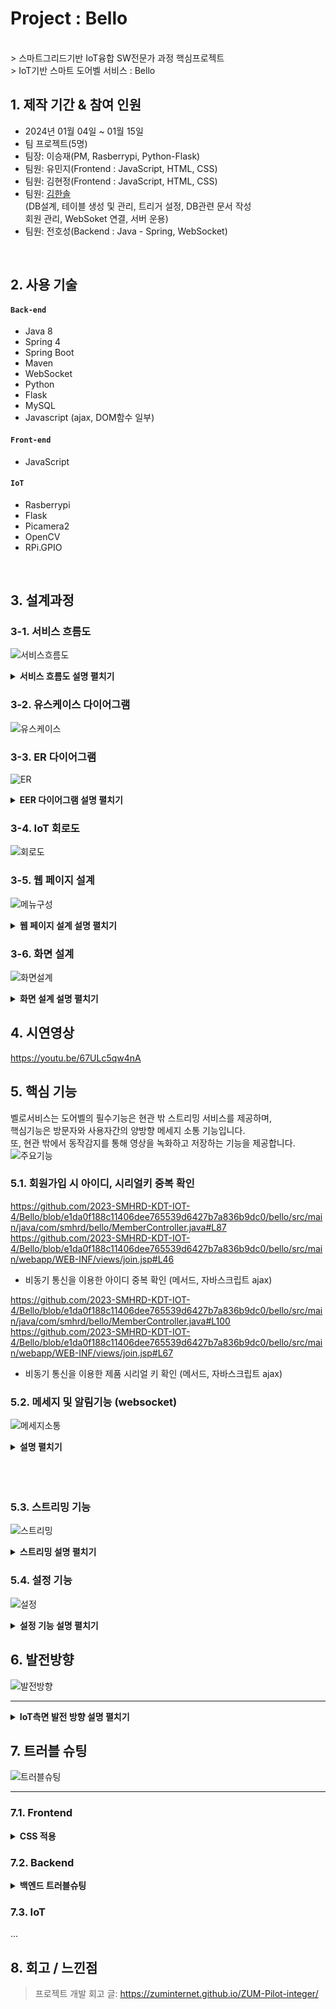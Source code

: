 # Project : Bello
<br>
> 스마트그리드기반 IoT융합 SW전문가 과정 핵심프로젝트 <br>
> IoT기반 스마트 도어벨 서비스 : Bello

</br>

## 1. 제작 기간 & 참여 인원
- 2024년 01월 04일 ~ 01월 15일
- 팀 프로젝트(5명)
- 팀장: 이승재(PM, Rasberrypi, Python-Flask)
- 팀원: 유민지(Frontend : JavaScript, HTML, CSS)
- 팀원: 김현정(Frontend : JavaScript, HTML, CSS)
- 팀원: <a href="https://github.com/1SSoll2/HSKimPF">김한솔</a><br>(DB설계, 테이블 생성 및 관리, 트리거 설정, DB관련 문서 작성<br>
회원 관리, WebSoket 연결, 서버 운용)
- 팀원: 전호성(Backend : Java - Spring, WebSocket)

</br>

## 2. 사용 기술
#### `Back-end`
  - Java 8
  - Spring 4
  - Spring Boot
  - Maven
  - WebSocket
  - Python
  - Flask
  - MySQL
  - Javascript (ajax, DOM함수 일부)
#### `Front-end`
  - JavaScript
#### `IoT`
  - Rasberrypi
  - Flask
  - Picamera2
  - OpenCV
  - RPi.GPIO

</br>

## 3. 설계과정

### 3-1. 서비스 흐름도
![서비스흐름도](https://github.com/2023-SMHRD-KDT-IOT-4/Bello/assets/152847551/a58e8a40-a25a-4a09-84be-6d3cc4fdd4ab)
<details>
  <summary><b>서비스 흐름도 설명 펼치기</b></summary>
    <div markdown="1">
      ...
    </div>
</details>

### 3-2. 유스케이스 다이어그램
![유스케이스](https://github.com/2023-SMHRD-KDT-IOT-4/Bello/assets/152847551/75a1250d-3351-4504-a283-d0852edc94f4)
### 3-3. ER 다이어그램
![ER](https://github.com/2023-SMHRD-KDT-IOT-4/Bello/assets/152847551/1a55b668-e57e-4b7e-822d-f950fd0c8bcf)
<details>
  <summary><b>EER 다이어그램 설명 펼치기</b></summary>
    <div markdown="1">
      product_info에서 제품의 시리얼키인 doorbell_num을 확인 후 회원가입을 할 때
      Foreign Key 사용 시 회원 가입에 문제가 생겨서 Trigger를 사용하여 회원가입 시 입력한 정보를 doorbell_info에 자동으       로 입력되는 튜플이 생성되도록 함 (doorbell_num, user_id 나머지는 default값 지정)
      <br><br>
      user_info의 비밀번호는 MD5 함수를 사용하여 암호화 하였고 doorbell_num은 UUID함수를 사용하여 난수화된 상태의 키를         시리얼 키로 사용하였다.
    </div>
</details>

### 3-4. IoT 회로도
![회로도](https://github.com/2023-SMHRD-KDT-IOT-4/Bello/assets/152847551/a3692510-8051-48ee-a6d4-55a9673df24a)

### 3-5. 웹 페이지 설계
![메뉴구성](https://github.com/2023-SMHRD-KDT-IOT-4/Bello/assets/152847551/6ddfb345-8349-479c-950e-7bcf8b73832f)
<details>
  <summary><b>웹 페이지 설계 설명 펼치기</b></summary>
    <div>
      Bello의 홈페이지에서 회원가입 후 로그인하면 메인화면으로 이동하게 된다.<br>메인화면에서는 사용자의 집에서 사용하는 LCD 화면과 연동되는 기능들로 실시간으로 밖 상황을 확인할 수 있는 스트리밍, 벨의 소리크기와 벨 소리 선택 기능, 실시간으로 집에 방문하는 외부인과 소통할 수 있는 채팅 기능을 통해 LCD에 사용자가 입력한 문구를 띄우고 방문자는 LCD에서 방문 목적을 남겨서 시간과 메시지를 남길 수 있다.
    </div>
</details>

### 3-6. 화면 설계
![화면설계](https://github.com/2023-SMHRD-KDT-IOT-4/Bello/assets/152847551/1d14459d-cd5d-4077-b48f-a7cc6b7ab7b3)
<details>
  <summary><b>화면 설계 설명 펼치기</b></summary>
    <div markdown="1">
    화면 설계 시 사용자 편리성을 중점으로 두어 웹 앱사이즈(width 480px)페이지 구현<br>
    로그인 성공 시 메인 페이지로 이동 위해 버튼 구현<br>
    메인 페이지에서 버튼 클릭 시 각각 메시지,스트리밍,설정 페이지로 이동 위한 버튼 구현<br>
    채팅 구간(fieldset,legend태그) 및 알림 확인과 메시지 보내는 기능(form,submit태그)<br>
    사용자용 LCD페이지 상단 부분 버튼 구현(종 모양),연결여부 상태 확인창 및 전송메시지 버튼 구현<br>
    모든 버튼들은 사용자가 터치, 클릭 할 경우 hover기능<br>
    </div>
</details>

## 4. 시연영상
https://youtu.be/67ULc5qw4nA


## 5. 핵심 기능
벨로서비스는 도어벨의 필수기능은 현관 밖 스트리밍 서비스를 제공하며,<br>
핵심기능은 방문자와 사용자간의 양방향 메세지 소통 기능입니다.<br>
또, 현관 밖에서 동작감지를 통해 영상을 녹화하고 저장하는 기능을 제공합니다.
<br>
![주요기능](https://github.com/2023-SMHRD-KDT-IOT-4/Bello/assets/152847551/1f7aeecc-0a18-432b-abdc-78b7f007a567)


### 5.1. 회원가입 시 아이디, 시리얼키 중복 확인
https://github.com/2023-SMHRD-KDT-IOT-4/Bello/blob/e1da0f188c11406dee765539d6427b7a836b9dc0/bello/src/main/java/com/smhrd/bello/MemberController.java#L87
https://github.com/2023-SMHRD-KDT-IOT-4/Bello/blob/e1da0f188c11406dee765539d6427b7a836b9dc0/bello/src/main/webapp/WEB-INF/views/join.jsp#L46

 - 비동기 통신을 이용한 아이디 중복 확인 (메서드, 자바스크립트 ajax)

https://github.com/2023-SMHRD-KDT-IOT-4/Bello/blob/e1da0f188c11406dee765539d6427b7a836b9dc0/bello/src/main/java/com/smhrd/bello/MemberController.java#L100
https://github.com/2023-SMHRD-KDT-IOT-4/Bello/blob/e1da0f188c11406dee765539d6427b7a836b9dc0/bello/src/main/webapp/WEB-INF/views/join.jsp#L67

 - 비동기 통신을 이용한 제품 시리얼 키 확인 (메서드, 자바스크립트 ajax)

### 5.2. 메세지 및 알림기능 (websocket)
![메세지소통](https://github.com/2023-SMHRD-KDT-IOT-4/Bello/assets/152847551/0b865a77-7dea-4a72-8e8f-7dd59abc5b05)
<details>
  <summary><b>설명 펼치기</b></summary>
    <div markdown="1">

#### 웹소켓 컨트롤러 <br><br>

  - ChatWebSocketHandler 클래스:<br>
    Spring에서 기본 제공되는 TextWebSocketHandler를 확장(상속)하여 웹소켓 메시지를 처리하는 핸들러.<br>
      *cf) TextWebSocketHandler는 Spring Framework에서 제공하는 추상 클래스로, 텍스트 기반의 WebSocket 통신을 처리하는데 필요한 메서드들을 제공.<br> 
    ChatWebSocketHandler의 handleTextMessage 메서드는 클라이언트로부터 텍스트 메시지를 수신하면 호출되며, 수신한 메시지를 그대로 클라이언트에게 반환한다.<br><br>

#### 웹소켓 관련 config 클래스: <br><br>   
  - WsConfig 클래스:<br>
    Spring 웹 소켓을 활용하여 WebSocket 기능을 설정하는 클래스.<br>
    @EnableWebSocket 어노테이션을 통해 Spring의 WebSocket 지원을 활성화하고,  WebSocketConfigurer 인터페이스를 구현하여 WebSocket 핸들러를 등록한다.<br><br>

#### WebSocket 핸들러 등록 (== 위 두 클래스의 실질적인 양방향 연결 수행 과정): <br><br>
   
   - LCD page(방문객 페이지 (벨로 기기에 출력되는 페이지))측 연결<br>
    "/chat-ws" 경로로 들어오는 WebSocket 연결에 대해 ChatWebSocketHandler를 등록.<br>
    클라이언트가 메시지를 전송하면 해당 핸들러가 메시지를 처리하고, 결과를 다시 클라이언트에게 보냄.<br><br>

   - Main page(관리자 메인 페이지 (웹앱 컨트롤센터 페이지))측 연결 <br>
    "/main" 경로로 들어오는 WebSocket 연결을 처리할 핸들러를 chatWebSocketHandler로 정의하였으며 @Bean 어노테이션을 사용하여 ChatWebSocketHandler의 빈을 생성하고 있다. 해당 핸들러는 registerWebSocketHandlers 메서드에서 "/main" 경로로 들어오는 WebSocket 연결에 대해 ChatWebSocketHandler를 등록한다.<br><br>

#### Main, LCD page 웹페이지에서 WebSocket을 사용(구현)하는 JS코드 설명 <br><br>

   - WebSocket 초기화:<br>
    $(document).ready(function () { ... }); >>>> 웹페이지가 렌더링되면 실행되는 함수로 WebSocket을 초기화하고 이벤트핸들러를 등록.<br>
    socket = new WebSocket($('#serverUrl').val()); >>>> 페이지에서 설정한 서버의 URL을 이용하여 WebSocket 객체를 생성합니다.<br><br>

   - WebSocket 이벤트핸들링:<br><br>
    open 이벤트 핸들러     >>>> WebSocket 연결이 열리면 실행되는 코드입니다. 콘솔에 연결이 열리면 'Connected.'라는 메시지를 서버로 전송.<br>
    message 이벤트 핸들러  >>>> 서버로부터 메시지를 받으면 실행되는 코드.<br>
                               콘솔에 메시지를 출력하고, displayMessage 함수를 호출하여 받은 메시지를 페이지에 표시.<br>
    close 이벤트 핸들러    >>>> WebSocket 연결이 닫히면 콘솔에 메시지를 출력하는 코드.<br>
    error 이벤트 핸들러    >>>> WebSocket 에러가 발생하면 콘솔에 메시지를 출력하는 코드.<br><br>

   - 버튼 클릭 이벤트 핸들링 (기능은 있지만 HTML에서 hidden속성 적용하여 일반적 상황에서 사용불가):<br>
    Exit 버튼 >>>> 클릭 시 WebSocket 연결을 종료합니다.<br>
    Send 버튼 >>>> 클릭 시 입력된 메시지를 서버로 전송하며, 입력 창을 초기화합니다.<br><br>
    - displayMessage 함수 (== HTML 버튼과 연결하여 실질적으로 메시지 send하는 함수):<br>
    jQuery를 사용하여 #chatMessageArea라는 HTML 요소를 선택하고, 해당 요소에 P태그로 감싼 새로운 메시지를 추가함.<br>
     결과적으로 함수 호출을 통해 받은 메시지가 페이지에 동적으로 표시됨.<br><br>

                                                                                              > written by 전호성 
    
    
  
</details><br><br><br>

### 5.3. 스트리밍 기능
![스트리밍](https://github.com/2023-SMHRD-KDT-IOT-4/Bello/assets/152847551/8b299de4-421a-4c62-a89c-07b582f6bed2)
<details>
  <summary><b>스트리밍 설명 펼치기</b></summary>
    <div markdown="1">
        - Main페이지에서 STREAMING버튼을 클릭하면 Streaming page로 redirect된다.<br>
        - 스트리밍서버는 라즈베리파이에서 Python-Flask, SocketIO에서 제공한다.<br>
        - VideoStream Class에서 영상스트리밍을 제공한다.<br>
        - AudioStream Class에서 음성스트리밍을 제공한다.<br>
        - StreamingOutput Class에서 이미지 프레임을 담고있는 버퍼를 제공한다.<br>
        - write Method를 통해 이미지 프레임을 버퍼에 쓰고, 이를 기다리는 클라이언트에 알리기위해 'condition'을 사용한다.<br>
        - StreamingHandler Class는 HTTP요청에 대한 핸들러 클래스 이다.<br>
            - index.html, stream.mjpg, audio.wav등의 경로에 대한 요청을 처리하고 이미지와 음성 스트리밍을 처리한다.<br>
        - StreamingServer Class는 멀티 스레딩을 지원하는 HTTP서버를 생성한다.<br>
            - 메인코드에서 Picamera를 초기화하고 스트리밍을 시작한 후 Flask, SocketIO, 오디오스트리밍을 시작한다.<br>
        - Streaming코드의 주된 목적은 영상을 웹페이지에 스트리밍하고, 동시에 오디오를 읽어들여 웹페이지에서 듣기 기능을 제공하는 것이다.
    </div>
</details>

### 5.4. 설정 기능
![설정](https://github.com/2023-SMHRD-KDT-IOT-4/Bello/assets/152847551/eed80171-fd8f-462c-b5f4-a846acde7b3f)
<details>
  <summary><b>설정 기능 설명 펼치기</b></summary>
    <div markdown="1">
        - 라즈베리파이에서 Python-Flask서버를 통해 설정값을 DB에 저장한다.<br>
        - 볼륨 바 조정를 조정하여 변경하기를 누르면 해당 정수값이 DB에 UPDATE되고 LCD페이지에 해당 값을 SELECT하여 Pyaudio라이브러리를 통해 라즈베리파이에 반영된다.<br>
        - 벨소리를 지정하여 변경하기를 누르면 해당 음악파일의 경로가 DB에 UPDATE되고 LCD페이지에 해당 파일을 SELECT하여 반영된다.<br>
    </div>
</details>

## 6. 발전방향
![발전방향](https://github.com/2023-SMHRD-KDT-IOT-4/Bello/assets/152847551/d3517f22-aeac-46d4-b8f1-1acfe6399939)
<hr>
<details>
  <summary><b>IoT측면 발전 방향 설명 펼치기</b></summary>
    <div markdown="1">
        - 메인페이지로 부터 라즈베리파이에서 실행되는 서버로 접근할 때 쿼리스트링으로 user_id를 받아오는데, 아이디가 URL에 노출됨.             <br>
            - 아이디를 넘겨받는 방식을 POST방식으로 받거나 암호화해서 넘겨받고 Flask에서 해당값을 확인하는 과정이 필요할 것으로 사료                됨. <br>
        - 스트리밍페이지를 유저별로 생성하여 실행되는 로직 필요.<br>
        - 현재 스트리밍페이지의 URL은 라즈베리파이의 내부아이피를 노출시키므로 Reverse Proxy를 사용하거나, 무작위 값으로 바인딩 하는           등의 로직이 필요함.<br>
        - 동작감지의 예민도를 조정하여 실사용에 적합한 조정값을 찾는 과정 필요.
    </div>
</details>



## 7. 트러블 슈팅
![트러블슈팅](https://github.com/2023-SMHRD-KDT-IOT-4/Bello/assets/152847551/49870111-fc74-471a-9cfb-1d0311092092)
<hr>

### 7.1. Frontend
<details>
  <summary><b>CSS 적용</b></summary>
    <div markdown="1">
	
1. 프론트는 vsCode에서 개발을 진행 하여 작성한 코드를 팀원들이 사용하는 Spring에 넣어 실행하니 실제 웹페이지에서 적용되지 않음<br>
2. 경로가 잘 못 되어있는 줄 알고 경로를 다시 지정하였지만 적용되지 않음<br>
3. 찾아보니 브라우저에 캐시가 남아있기 때문이라는 걸 발견 이후 남아있는 캐시를 모두 지우고 새로고침했더니 수정된 CSS 웹 페이지에 적용됨
    </div>
</details>

### 7.2. Backend

<details>
  <summary><b>백엔드 트러블슈팅</b></summary>
    <div markdown="1">
      - 당초 개발환경을 통일하기 위해 Visual Studio를 사용하여 환경을 구축<br>
      - Maven 방법으로 만들기 위하여 Eclipse를 사용하여 다시 구축 (회원관리 구현)<br>
      - 알림을 받아오는 핵심 기능을 구현하기 위하여 다시 Spring으로 환경을 구축 <br>
	(비동기 통신 사용 필요성 체감, 비동기 통신 사용 가능하게 되어 추가적인 시리얼키, 아이디 중복 검사 기능 구현) <br>
      - Spring 환경을 구축 후에도 알림을 받아올 방법을 고심하면서 Boot를 연동해서 시도<br>
     (배우지 못했던 부분이라 톰캣 서버가 자주 망가짐)<br>
      - WebSoket이라는 방법을 통하여 구현<br><br>
      - 개발 시작시 필요한 도구와 목표를 100% 이해하지 못하여 환경을 구축하는 데에 시간을 크게 할애하여 기능을 더 구현하지 못한 부분에 대해서 아쉽게 생각한다.
    </div>
</details>

### 7.3. IoT
...
## 8. 회고 / 느낀점
>프로젝트 개발 회고 글: https://zuminternet.github.io/ZUM-Pilot-integer/
